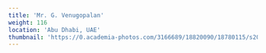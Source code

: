 ```yaml
---
title: 'Mr. G. Venugopalan'
weight: 116
location: 'Abu Dhabi, UAE'
thumbnail: 'https://0.academia-photos.com/3166689/18820090/18780115/s200_k.kalyanasundaram.jpg'
---
```

